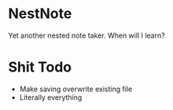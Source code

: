 NestNote
========

Yet another nested note taker. When will I learn?

Shit Todo
=========

+ Make saving overwrite existing file
+ Literally everything